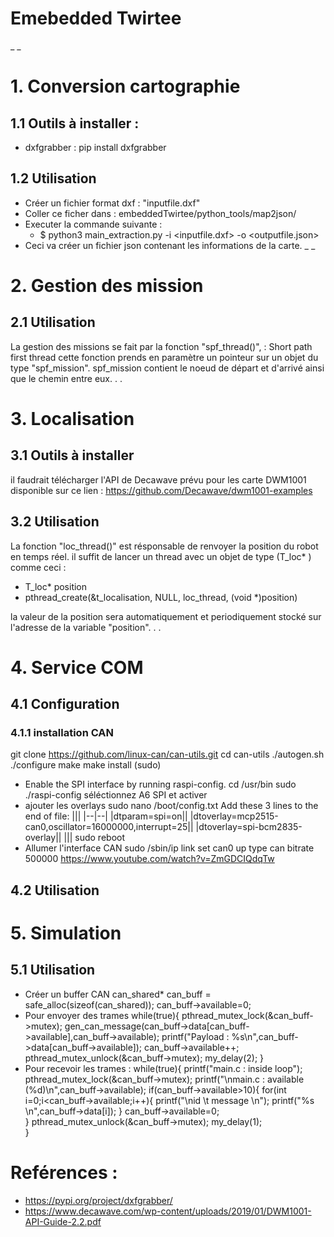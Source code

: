 # Emebedded Twirtee
_
_
# 1. Conversion cartographie
## 1.1 Outils à installer :
* dxfgrabber : pip install dxfgrabber
## 1.2 Utilisation
* Créer un fichier format dxf : "inputfile.dxf"
* Coller ce ficher dans : embeddedTwirtee/python_tools/map2json/
* Executer la commande suivante :
	* $ python3 main_extraction.py -i <inputfile.dxf> -o <outputfile.json>
* Ceci va créer un fichier json contenant les informations de la carte.
_
_
# 2. Gestion des mission
## 2.1 Utilisation
La gestion des missions se fait par la fonction "spf_thread()", : Short path first thread
cette fonction prends en paramètre un pointeur sur un objet du type  "spf_mission".
spf_mission contient le noeud de départ et d'arrivé ainsi que le chemin entre eux.
.
.


# 3. Localisation
## 3.1 Outils à installer
il faudrait télécharger l'API de Decawave prévu pour les carte DWM1001
disponible sur ce lien :  https://github.com/Decawave/dwm1001-examples

## 3.2 Utilisation
La fonction "loc_thread()" est résponsable de renvoyer la position du robot en temps réel. il suffit de lancer un thread avec un objet de type (T_loc* ) comme ceci :
* T_loc* position
* pthread_create(&t_localisation, NULL, loc_thread, (void *)position)

la valeur de la position sera automatiquement et periodiquement stocké sur l'adresse de la variable "position".
.
.
# 4. Service COM
## 4.1 Configuration
### 4.1.1 installation CAN
git clone https://github.com/linux-can/can-utils.git
cd can-utils
./autogen.sh
./configure
make
make install (sudo)
* Enable the SPI interface by running raspi-config.
cd /usr/bin
sudo ./raspi-config
séléctionnez A6 SPI et activer
* ajouter les overlays
sudo nano /boot/config.txt
Add these 3 lines to the end of file:
|||
|--|--|
|dtparam=spi=on||
|dtoverlay=mcp2515-can0,oscillator=16000000,interrupt=25||
|dtoverlay=spi-bcm2835-overlay||
|||
sudo reboot
* Allumer l'interface CAN
sudo /sbin/ip link set can0 up type can bitrate 500000
https://www.youtube.com/watch?v=ZmGDCIQdqTw

## 4.2 Utilisation


# 5. Simulation
## 5.1 Utilisation
* Créer un buffer CAN
can_shared* can_buff = safe_alloc(sizeof(can_shared));
can_buff->available=0;
* Pour envoyer des trames
 while(true){ 
        pthread_mutex_lock(&can_buff->mutex);
        gen_can_message(can_buff->data[can_buff->available],can_buff->available);
        printf("Payload : %s\n",can_buff->data[can_buff->available]);
        can_buff->available++;
        pthread_mutex_unlock(&can_buff->mutex);
        my_delay(2);
    }
* Pour recevoir les trames :
while(true){
        printf("main.c : inside loop");
        pthread_mutex_lock(&can_buff->mutex);
        printf("\nmain.c : available (%d)\n",can_buff->available);
	if(can_buff->available>10){
            for(int i=0;i<can_buff->available;i++){
                printf("\nid \t message \n");
                printf("%s \n",can_buff->data[i]);
            }
        can_buff->available=0;    
        }
        pthread_mutex_unlock(&can_buff->mutex);
        my_delay(1);    
    }
# Reférences :
* https://pypi.org/project/dxfgrabber/
* https://www.decawave.com/wp-content/uploads/2019/01/DWM1001-API-Guide-2.2.pdf
